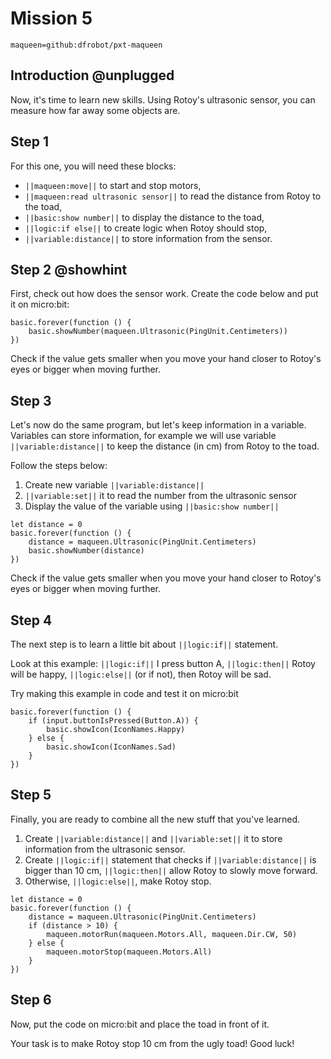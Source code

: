 # Mission 5
```package
maqueen=github:dfrobot/pxt-maqueen
```

## Introduction @unplugged

Now, it's time to learn new skills. Using Rotoy's ultrasonic sensor, you can measure how far away some objects are.

## Step 1

For this one, you will need these blocks:
- ``||maqueen:move||`` to start and stop motors,
- ``||maqueen:read ultrasonic sensor||`` to read the distance from Rotoy to the toad,
- ``||basic:show number||`` to display the distance to the toad,
- ``||logic:if else||`` to create logic when Rotoy should stop,
- ``||variable:distance||`` to store information from the sensor.

## Step 2 @showhint

First, check out how does the sensor work. Create the code below and put it on micro:bit:

```blocks
basic.forever(function () {
    basic.showNumber(maqueen.Ultrasonic(PingUnit.Centimeters))
})
```

Check if the value gets smaller when you move your hand closer to Rotoy's eyes or bigger when moving further.

## Step 3

Let's now do the same program, but let's keep information in a variable.
Variables can store information, for example we will use variable ``||variable:distance||`` to keep the distance (in cm) from Rotoy to the toad.

Follow the steps below:
1. Create new variable ``||variable:distance||``
2. ``||variable:set||`` it to read the number from the ultrasonic sensor
3. Display the value of the variable using ``||basic:show number||``

```blocks
let distance = 0
basic.forever(function () {
    distance = maqueen.Ultrasonic(PingUnit.Centimeters)
    basic.showNumber(distance)
})
```

Check if the value gets smaller when you move your hand closer to Rotoy's eyes or bigger when moving further.

## Step 4

The next step is to learn a little bit about ``||logic:if||`` statement.

Look at this example:
``||logic:if||`` I press button A, ``||logic:then||``
Rotoy will be happy,
``||logic:else||`` (or if not), then
Rotoy will be sad.

Try making this example in code and test it on micro:bit

```blocks
basic.forever(function () {
    if (input.buttonIsPressed(Button.A)) {
        basic.showIcon(IconNames.Happy)
    } else {
        basic.showIcon(IconNames.Sad)
    }
})
```

## Step 5

Finally, you are ready to combine all the new stuff that you've learned.

1. Create ``||variable:distance||`` and ``||variable:set||`` it to store information from the ultrasonic sensor.
2. Create ``||logic:if||`` statement that checks if ``||variable:distance||`` is bigger than 10 cm, ``||logic:then||`` allow Rotoy to slowly move forward.
3. Otherwise, ``||logic:else||``, make Rotoy stop.

```blocks
let distance = 0
basic.forever(function () {
    distance = maqueen.Ultrasonic(PingUnit.Centimeters)
    if (distance > 10) {
        maqueen.motorRun(maqueen.Motors.All, maqueen.Dir.CW, 50)
    } else {
        maqueen.motorStop(maqueen.Motors.All)
    }
})
```

## Step 6

Now, put the code on micro:bit and place the toad in front of it.

Your task is to make Rotoy stop 10 cm from the ugly toad! Good luck!